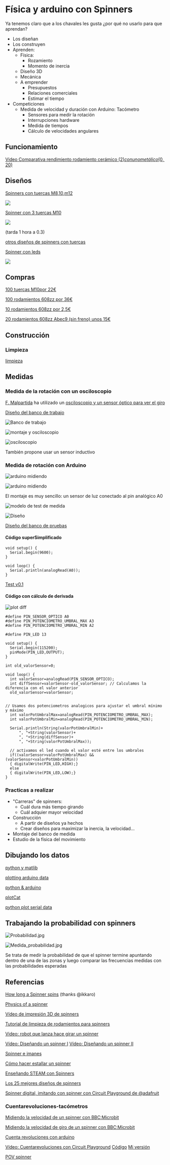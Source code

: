 # Física y arduino con Spinners


Ya tenemos claro que a los chavales les gusta ¿por qué no usarlo para que aprendan?

* Los diseñan
* Los construyen
* Aprenden:
  * Física:
    * Rozamiento
    * Momento de inercia
  * Diseño 3D
  * Mecánica
  * A emprender
    * Presupuestos
    * Relaciones comerciales
    * Estimar el tiempo
* Competiciones
  * Medida de velocidad y duración con Arduino: Tacómetro
    * Sensores para medir la rotación
    * Interrupciones hardware
    * Medida de tiempos
    * Cálculo de velocidades angulares

## Funcionamiento

[Video Comparativa rendimiento rodamiento cerámico (2$) con uno metálico (0,20$)](https://www.youtube.com/watch?v=vLL-T4Z_TNo)


## Diseños

[Spinners con tuercas M8,10,m12](http://www.thingiverse.com/thing:2078940)

![](http://thingiverse-production-new.s3.amazonaws.com/renders/8a/97/bd/ff/4c/39855bbeb329a9963de13dc7203e3b9d_preview_featured.jpg)


[Spinner con 3 tuercas M10](http://www.thingiverse.com/thing:2032459)

![](http://thingiverse-production-new.s3.amazonaws.com/renders/ec/8e/f2/48/3b/021e25b4d2d36b8bf10a288f674b30c8_preview_featured.JPG)

(tarda 1 hora a 0.3)

[otros diseños de spinners con tuercas](http://www.thingiverse.com/search?q=spinner+nuts&sa=)

[Spinner con leds](http://www.thingiverse.com/thing:2245883)

![](http://thingiverse-production-new.s3.amazonaws.com/renders/d8/c4/f6/a1/bf/dc5b2987301b8d285f38f64fef64d8d1_preview_featured.jpg)

## Compras

[100 tuercas M10por 22€](https://www.youtube.com/watch?v=vLL-T4Z_TNo)

[100 rodamientos 608zz por 36€](https://es.aliexpress.com/store/product/608zz-Axial-Ball-Bearing-8mm-skate-bearings-8x22x7-Double-Shielded-100-pieces/722545_32588807551.html)

[10 rodamientos 608zz por 2,5€](https://es.aliexpress.com/item/10pcs-608ZZ-8x22x7-3D-printer-Miniature-Radial-Bearings-Deep-Groove-Ball-Bearings-Skateboard-Scooter-Roller-Wheels/32768021718.html)

[20 rodamientos 608zz Abec9 (sin freno) unos 15€](https://es.aliexpress.com/wholesale?ltype=wholesale&d=y&origin=y&isViewCP=y&catId=0&initiative_id=SB_20170514112051&SearchText=abec9+20pcs&blanktest=0&tc=af)

## Construcción

### Limpieza

[limpieza](https://www.youtube.com/watch?v=mpz3_pZ9Ay0)

## Medidas

### Medida de la rotación con un osciloscopio

[F. Malpartida](https://plus.google.com/u/0/115838143115912805344) ha utilizado un [osciloscopio y  un sensor óptico para ver el giro](https://plus.google.com/u/0/115838143115912805344/posts/DAK4Hzwv4wq)


[Diseño del banco de trabajo](http://www.thingiverse.com/thing:2319223)

![Banco de trabajo  ](https://lh3.googleusercontent.com/yYX_qNNhBxh9jv_kDf6OuWuEjR1RT39J4uf0Z9Nek-gftCXrIdSBEr-lXfouq_7ePGgTZ4KiJIedSw=w1920-h1080-rw-no)

![montaje y osciloscopio](https://lh3.googleusercontent.com/64UsKEqB_Y4bDHtYiWp3PBcoQa2TVebde7kwX1IK3oZbnxkK4Xy6tYsodbi11kou8YQWyObbgMXqrVzbtlqpdjNf7RP8R8ab4Q=w1920-h1080-rw-no)

![osciloscopio](https://lh3.googleusercontent.com/3ejOSjPSpqTRKIvRJfCd2q5CE-CJeAb9N9AMUNG0dyKKppuzllZlEC1yxJbImDtilxzvQQPK0cLxtOmvUCEfpJAoJCmEGqAv9A=w1920-h1080-rw-no)

También propone usar un sensor inductivo


### Medida de rotación con Arduino

![arduino midiendo](./images/1er_test.jpg)

![arduino midiendo](./images/1erTest.png)

El montaje es muy sencillo: un sensor de luz conectado al pin analógico A0

![modelo de test de medida](./images/Montaje_testBench.jpg)

![Diseño](images/Test_Bench_1.03.png)

[Diseño del banco de pruebas](./modelos/Test_bench_v1.03.stl)


#### Código superSimplificado

    void setup() {
      Serial.begin(9600);
    }

    void loop() {
      Serial.println(analogRead(A0));
    }

[Test v0.1](./codigo/TestSpinner_v0.1.ino)

#### Código con cálculo de derivada

![plot diff](./images/spinnerDiffTest.png)

    #define PIN_SENSOR_OPTICO A0
    #define PIN_POTENCIOMETRO_UMBRAL_MAX A3
    #define PIN_POTENCIOMETRO_UMBRAL_MIN A2

    #define PIN_LED 13

    void setup() {
      Serial.begin(115200);
      pinMode(PIN_LED,OUTPUT);
    }

    int old_valorSensor=0;

    void loop() {
      int valorSensor=analogRead(PIN_SENSOR_OPTICO);
      int diffSensor=valorSensor-old_valorSensor; // Calculamos la diferencia con el valor anterior
      old_valorSensor=valorSensor;


    // Usamos dos potenciometros analogicos para ajustar el umbral mínimo y máximo
      int valorPotUmbralMax=analogRead(PIN_POTENCIOMETRO_UMBRAL_MAX);
      int valorPotUmbralMin=analogRead(PIN_POTENCIOMETRO_UMBRAL_MIN);

      Serial.println(String(valorPotUmbralMin)+
          ", "+String(valorSensor)+
          ", "+String(diffSensor)+
          ", "+String(valorPotUmbralMax));

      // activamos el led cuando el valor esté entre los umbrales
      if((valorSensor>valorPotUmbralMax) && (valorSensor<valorPotUmbralMin))
      { digitalWrite(PIN_LED,HIGH);}
      else
      { digitalWrite(PIN_LED,LOW);}
    }

### Practicas a realizar

* "Carreras" de spinners:
  * Cuál dura más tiempo girando
  * Cuál adquier mayor velocidad
* Construcción
  * A partir de diseños ya hechos
  * Crear diseños para maximizar la inercia, la velocidad...
* Montaje del banco de medida
* Estudio de la física del movimiento

## Dibujando los datos

[python y matlib](http://www.toptechboy.com/tutorial/python-with-arduino-lesson-11-plotting-and-graphing-live-data-from-arduino-with-matplotlib/)


[plotting arduino data](http://www.chemie.unibas.ch/~hauser/open-source-lab/instrumentino/index.html)


[python & arduino](https://playground.arduino.cc/Interfacing/Python)


[plotCat](https://pypi.python.org/pypi/plotcat/1.0.0)

[python plot serial data](http://rwsarduino.blogspot.com.es/2014/12/python-plots-from-serial-input.html)

## Trabajando la probabilidad con spinners

![Probabilidad.jpg](./images/Probabilidad.jpg)

![Medida_probabilidad.jpg](./images/Medida_probabilidad.jpg)

Se trata de medir la probabilidad de que el spinner termine apuntando dentro de una de las zonas y luego comparar las frecuencias medidas con las probabilidades esperadas

## Referencias

[How long a Spinner spins](https://www.wired.com/2017/05/the-phyiscs-of-fidget-spinners/) (thanks @ikkaro)

[Physics of a spinner](https://www.wired.com/2017/05/physics-of-a-fidget-spinner)

[Vídeo de impresión 3D de spinners](https://www.youtube.com/watch?v=huC4JagKYh8)

[Tutorial de limpieza de rodamientos para spinners](http://www.instructables.com/id/Speed-Tuning-Spinner-Bearings)

[Video: robot que lanza hace girar un spinner](https://www.youtube.com/watch?v=F-r3e8R0_eA)

[Vídeo: Diseñando un spinner I](https://www.youtube.com/watch?v=NX9t-JnkXU8)
[Vídeo: Diseñando un spinner II](https://www.youtube.com/watch?v=DdUQ85Srtdk&spfreload=5#t=5.727062)

[Spinner e imanes](https://www.youtube.com/watch?v=rNQCFBEHxms﻿)


[Cómo hacer estallar un spinner](https://mientrasenfisicas.wordpress.com/2017/06/14/como-volar-en-pedazos-cualquier-spinner/)

[Enseñando STEAM con Spinners](http://hackaday.com/2017/06/23/teaching-steam-with-fidget-spinners/)

[Los 25 mejores diseños de spinners ](http://www.3ders.org/articles/20170622-25-best-and-free-fidget-spinner-toys-to-3d-print.html)

[Spinner digital, imitando con spinner con Circuit Playground de @adafruit](https://learn.adafruit.com/digital-fidget-spinner?view=all)

### Cuentarevoluciones-tacómetros

[Midiendo la velocidad de un spinner con BBC:Microbit](https://blog.adafruit.com/2017/05/31/detecting-fidget-spinner-speeds-with-a-ldr-and-the-microbit/)

[Midiendo la velocidad de giro de un spinner con BBC:Microbit ](https://blog.adafruit.com/2017/05/31/detecting-fidget-spinner-speeds-with-a-ldr-and-the-microbit/)

[Cuenta revoluciones con arduino](http://www.taringa.net/posts/hazlo-tu-mismo/19509322/Arduino---Construye-un-contador-de-revoluciones.html)

[Vídeo: Cuentarevoluciones con Circuit Playground](https://www.youtube.com/watch?v=v-PVGTwXKFU) [Código](https://github.com/adafruit/Adafruit_CircuitPlayground/blob/master/examples/tachometer_led_display/tachometer_led_display.ino) [Mi versión](https://github.com/javacasm/Spinners/blob/master/codigo/tacometro_playground/tacometro_playground.ino)

[POV spinner](http://www.instructables.com/id/POV-Arduino-Fidget-Spinner)
